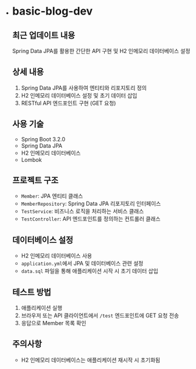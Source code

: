 - # basic-blog-dev

  ## 최근 업데이트 내용
  Spring Data JPA를 활용한 간단한 API 구현 및 H2 인메모리 데이터베이스 설정

  ## 상세 내용
  1. Spring Data JPA를 사용하여 엔티티와 리포지토리 정의
  2. H2 인메모리 데이터베이스 설정 및 초기 데이터 삽입
  3. RESTful API 엔드포인트 구현 (GET 요청)

  ## 사용 기술
  * Spring Boot 3.2.0
  * Spring Data JPA
  * H2 인메모리 데이터베이스
  * Lombok

  ## 프로젝트 구조
  * `Member`: JPA 엔티티 클래스
  * `MemberRepository`: Spring Data JPA 리포지토리 인터페이스
  * `TestService`: 비즈니스 로직을 처리하는 서비스 클래스
  * `TestController`: API 엔드포인트를 정의하는 컨트롤러 클래스

  ## 데이터베이스 설정
  * H2 인메모리 데이터베이스 사용
  * `application.yml`에서 JPA 및 데이터베이스 관련 설정
  * `data.sql` 파일을 통해 애플리케이션 시작 시 초기 데이터 삽입

  ## 테스트 방법
  1. 애플리케이션 실행
  2. 브라우저 또는 API 클라이언트에서 `/test` 엔드포인트에 GET 요청 전송
  3. 응답으로 Member 목록 확인

  ## 주의사항
  * H2 인메모리 데이터베이스는 애플리케이션 재시작 시 초기화됨
